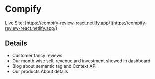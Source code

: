 # Compify
Live Site: [https://compify-review-react.netlify.app/](https://compify-review-react.netlify.app/)

## Details
- Customer fancy reviews
- Our month wise sell, revenue and investment showed in dashboard
- Blog about semantic tag and Context API
- Our products About details


